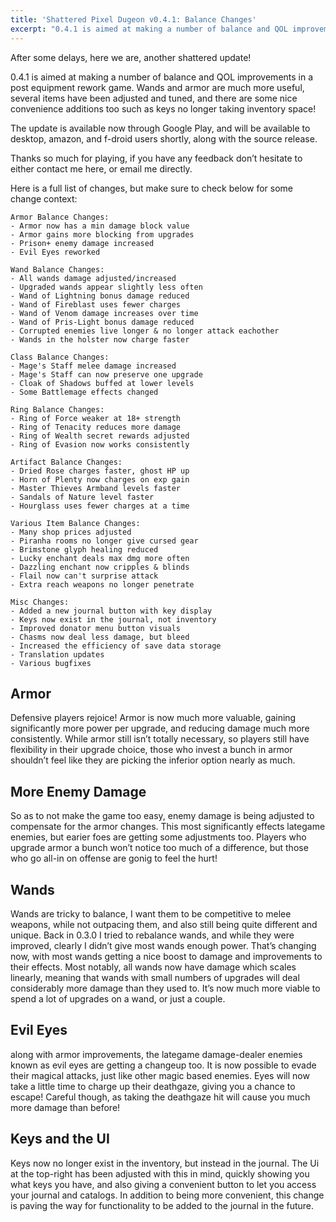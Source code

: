 ```yaml
---
title: 'Shattered Pixel Dugeon v0.4.1: Balance Changes'
excerpt: "0.4.1 is aimed at making a number of balance and QOL improvements in a post equipment rework game. Wands and armor are much more useful, several items have been adjusted and tuned, and there are some nice convenience additions too such as keys no longer taking inventory space!"
---
```

After some delays, here we are, another shattered update!

0.4.1 is aimed at making a number of balance and QOL improvements in a post equipment rework game. Wands and armor are much more useful, several items have been adjusted and tuned, and there are some nice convenience additions too such as keys no longer taking inventory space!

The update is available now through Google Play, and will be available to desktop, amazon, and f-droid users shortly, along with the source release.

Thanks so much for playing, if you have any feedback don’t hesitate to either contact me here, or email me directly.

Here is a full list of changes, but make sure to check below for some change context:

```
Armor Balance Changes:
- Armor now has a min damage block value
- Armor gains more blocking from upgrades
- Prison+ enemy damage increased
- Evil Eyes reworked

Wand Balance Changes:
- All wands damage adjusted/increased
- Upgraded wands appear slightly less often
- Wand of Lightning bonus damage reduced
- Wand of Fireblast uses fewer charges
- Wand of Venom damage increases over time
- Wand of Pris-Light bonus damage reduced
- Corrupted enemies live longer & no longer attack eachother
- Wands in the holster now charge faster

Class Balance Changes:
- Mage's Staff melee damage increased
- Mage's Staff can now preserve one upgrade
- Cloak of Shadows buffed at lower levels
- Some Battlemage effects changed

Ring Balance Changes:
- Ring of Force weaker at 18+ strength
- Ring of Tenacity reduces more damage
- Ring of Wealth secret rewards adjusted
- Ring of Evasion now works consistently

Artifact Balance Changes:
- Dried Rose charges faster, ghost HP up
- Horn of Plenty now charges on exp gain
- Master Thieves Armband levels faster
- Sandals of Nature level faster
- Hourglass uses fewer charges at a time

Various Item Balance Changes:
- Many shop prices adjusted
- Piranha rooms no longer give cursed gear
- Brimstone glyph healing reduced
- Lucky enchant deals max dmg more often
- Dazzling enchant now cripples & blinds
- Flail now can't surprise attack
- Extra reach weapons no longer penetrate

Misc Changes:
- Added a new journal button with key display
- Keys now exist in the journal, not inventory
- Improved donator menu button visuals
- Chasms now deal less damage, but bleed
- Increased the efficiency of save data storage
- Translation updates
- Various bugfixes
```

## Armor
Defensive players rejoice! Armor is now much more valuable, gaining significantly more power per upgrade, and reducing damage much more consistently. While armor still isn’t totally necessary, so players still have flexibility in their upgrade choice, those who invest a bunch in armor shouldn’t feel like they are picking the inferior option nearly as much.

## More Enemy Damage
So as to not make the game too easy, enemy damage is being adjusted to compensate for the armor changes. This most significantly effects lategame enemies, but earier foes are getting some adjustments too. Players who upgrade armor a bunch won’t notice too much of a difference, but those who go all-in on offense are gonig to feel the hurt!

## Wands
Wands are tricky to balance, I want them to be competitive to melee weapons, while not outpacing them, and also still being quite different and unique. Back in 0.3.0 I tried to rebalance wands, and while they were improved, clearly I didn’t give most wands enough power. That’s changing now, with most wands getting a nice boost to damage and improvements to their effects. Most notably, all wands now have damage which scales linearly, meaning that wands with small numbers of upgrades will deal considerably more damage than they used to. It’s now much more viable to spend a lot of upgrades on a wand, or just a couple.

## Evil Eyes
along with armor improvements, the lategame damage-dealer enemies known as evil eyes are getting a changeup too. It is now possible to evade their magical attacks, just like other magic based enemies. Eyes will now take a little time to charge up their deathgaze, giving you a chance to escape! Careful though, as taking the deathgaze hit will cause you much more damage than before!

## Keys and the UI
Keys now no longer exist in the inventory, but instead in the journal. The Ui at the top-right has been adjusted with this in mind, quickly showing you what keys you have, and also giving a convenient button to let you access your journal and catalogs. In addition to being more convenient, this change is paving the way for functionality to be added to the journal in the future.
